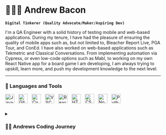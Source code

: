 # 🧙🏼‍♂️ Andrew Bacon

**`Digital Tinkerer (Quality Advocate/Maker/Aspiring Dev)`**

I'm a QA Engineer with a solid history of testing mobile and web-based applications. During my tenure, I have had the pleasure of ensuring the quality of mobile apps such as, but not limited to, Bleacher Report Live, PGA Tour, and ConEd. I have also worked on web-based applications such as Tekmetric and Classical Conversations. From implementing automation via Cypress, or even low-code options such as Mabl, to working on my own React Native app for a board game I am developing, I am always trying to upskill, learn more, and push my development knowledge to the next level.

---


### 🧰 Languages and Tools

<img align="left" alt="JavaScript" width="30px" style="padding-right:10px;" src="https://cdn.jsdelivr.net/gh/devicons/devicon@latest/icons/javascript/javascript-plain.svg" />
          
<img align="left" alt="GitHub" width="30px" style="padding-right:10px;" src="https://deviconapi.vercel.app/github?color=ffffff" />
          
<img align="left" alt="Cypress" width="30px" style="padding-right:10px;" src="https://cdn.jsdelivr.net/gh/devicons/devicon@latest/icons/cypressio/cypressio-original.svg" />
          
<img align="left" alt="VSCode" width="30px" style="padding-right:10px;" src="https://cdn.jsdelivr.net/gh/devicons/devicon@latest/icons/vscode/vscode-original.svg" />
          
<img align="left" alt="React" width="30px" style="padding-right:10px;" src="https://cdn.jsdelivr.net/gh/devicons/devicon@latest/icons/react/react-original.svg" />
          
<img align="left" alt="HTML" width="30px" style="padding-right:10px;" src="https://cdn.jsdelivr.net/gh/devicons/devicon/icons/html5/html5-plain.svg" />

<img align="left" alt="CSS" width="30px" style="padding-right:10px;" src="https://cdn.jsdelivr.net/gh/devicons/devicon/icons/css3/css3-plain.svg" />

<img align="left" alt="NodeJS" width="30px" style="padding-right:10px;" src="https://cdn.jsdelivr.net/gh/devicons/devicon/icons/nodejs/nodejs-original.svg" />

<img align="left" alt="Python" width="30px" style="padding-right:10px;" src="https://cdn.jsdelivr.net/gh/devicons/devicon/icons/python/python-plain.svg" />

<br />

#

<details>
 <summary><h3>👨‍💻 Andrews Coding Journey</h3></summary>

<br>I began my coding journey in my early teens by tinkering with DarkBASIC, trying to learn to make my own point-and-click adventure games. I have dabbled with Python in making text adventures, UnityScript, and C# via Unity 3D. All in all, I have always explored and been involved in technology and software in one way or another. Recently, I have really wanted to understand more, and rather than merely hacking things together, I have decided to dedicate time to pursue more robust knowledge and expand my toolbelt. This is not just for quality testing purposes but also to create my own digital products.
</details
